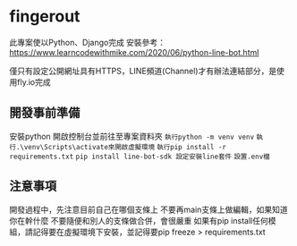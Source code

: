 # fingerout
此專案使以Python、Django完成
安裝參考：https://www.learncodewithmike.com/2020/06/python-line-bot.html

僅只有設定公開網址具有HTTPS，LINE頻道(Channel)才有辦法連結部分，是使用fly.io完成

## 開發事前準備
安裝python
開啟控制台並前往至專案資料夾
`執行python -m venv venv`
`執行.\venv\Scripts\activate來開啟虛擬環境`
`執行pip install -r requirements.txt`
`pip install line-bot-sdk 設定安裝line套件`
`設置.env檔`
## 注意事項
開發過程中，先注意目前自己在哪個支條上
不要再main支條上做編輯，如果知道你在幹什麼
不要隨便和別人的支條做合併，會很嚴重
如果有pip install任何模組，請記得要在虛擬環境下安裝，並記得要pip freeze > requirements.txt
